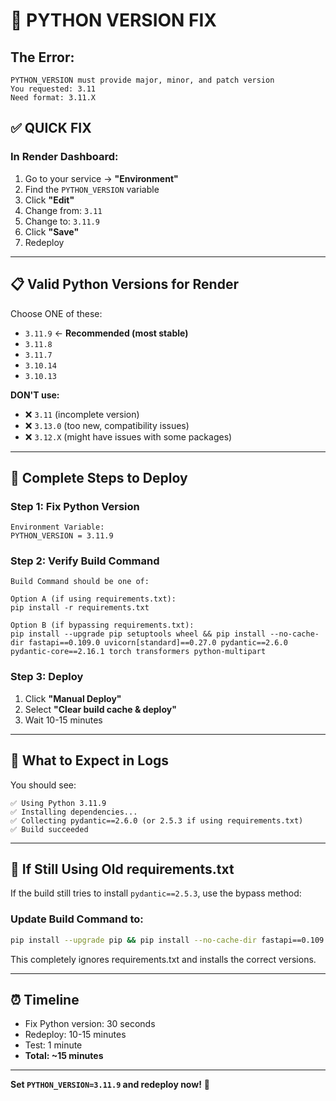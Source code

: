 # 🎯 PYTHON VERSION FIX

## The Error:
```
PYTHON_VERSION must provide major, minor, and patch version
You requested: 3.11
Need format: 3.11.X
```

## ✅ QUICK FIX

### In Render Dashboard:

1. Go to your service → **"Environment"**
2. Find the `PYTHON_VERSION` variable
3. Click **"Edit"**
4. Change from: `3.11`
5. Change to: `3.11.9`
6. Click **"Save"**
7. Redeploy

---

## 📋 Valid Python Versions for Render

Choose ONE of these:

- `3.11.9` ← **Recommended (most stable)**
- `3.11.8`
- `3.11.7`
- `3.10.14`
- `3.10.13`

**DON'T use:**
- ❌ `3.11` (incomplete version)
- ❌ `3.13.0` (too new, compatibility issues)
- ❌ `3.12.X` (might have issues with some packages)

---

## 🚀 Complete Steps to Deploy

### Step 1: Fix Python Version
```
Environment Variable:
PYTHON_VERSION = 3.11.9
```

### Step 2: Verify Build Command
```
Build Command should be one of:

Option A (if using requirements.txt):
pip install -r requirements.txt

Option B (if bypassing requirements.txt):
pip install --upgrade pip setuptools wheel && pip install --no-cache-dir fastapi==0.109.0 uvicorn[standard]==0.27.0 pydantic==2.6.0 pydantic-core==2.16.1 torch transformers python-multipart
```

### Step 3: Deploy
1. Click **"Manual Deploy"**
2. Select **"Clear build cache & deploy"**
3. Wait 10-15 minutes

---

## 🧪 What to Expect in Logs

You should see:
```
✅ Using Python 3.11.9
✅ Installing dependencies...
✅ Collecting pydantic==2.6.0 (or 2.5.3 if using requirements.txt)
✅ Build succeeded
```

---

## 🔄 If Still Using Old requirements.txt

If the build still tries to install `pydantic==2.5.3`, use the bypass method:

### Update Build Command to:
```bash
pip install --upgrade pip && pip install --no-cache-dir fastapi==0.109.0 uvicorn[standard]==0.27.0 pydantic==2.6.0 pydantic-core==2.16.1 torch transformers python-multipart
```

This completely ignores requirements.txt and installs the correct versions.

---

## ⏰ Timeline

- Fix Python version: 30 seconds
- Redeploy: 10-15 minutes
- Test: 1 minute
- **Total: ~15 minutes**

---

**Set `PYTHON_VERSION=3.11.9` and redeploy now!** 🚀
